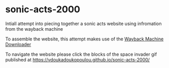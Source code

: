 # sonic-acts-2000

Intiall attempt into piecing together a sonic acts website using infromation from the wayback machine

To assemble the website, this attempt makes use of the [Wayback Machine Downloader](https://github.com/hartator/wayback-machine-downloader)

To navigate the website please click the blocks of the space invader gif
published at https://vdoukadoukopoulou.github.io/sonic-acts-2000/
